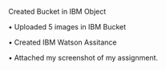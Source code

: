 Created Bucket in IBM Object

•	Uploaded 5 images in IBM Bucket

•	Created IBM Watson Assitance 

•	Attached my screenshot of my assignment.
